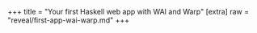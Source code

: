 +++
title = "Your first Haskell web app with WAI and Warp"
[extra]
raw = "reveal/first-app-wai-warp.md"
+++
